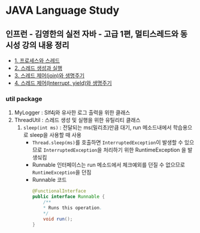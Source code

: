 # JAVA Language Study

## 인프런 - 김영한의 실전 자바 - 고급 1편, 멀티스레드와 동시성 강의 내용 정리
- [1. 프로세스와 스레드](./src/main/java/inflearn/javaThread/chapter01/readme.md)
- [2. 스레드 생성과 실행](./src/main/java/inflearn/javaThread/chapter02/readme.md)
- [3. 스레드 제어(join)와 생명주기](./src/main/java/inflearn/javaThread/chapter03/readme.md)
- [4. 스레드 제어(Interrupt, yield)와 생명주기](./src/main/java/inflearn/javaThread/chapter04/readme.md)

### util package
1. MyLogger : Slf4j와 유사한 로그 출력을 위한 클래스 
2. ThreadUtil : 스레드 생성 및 실행을 위한 유틸리티 클래스
   1. `sleep(int ms)` : 전달되는 ms(밀리초)만큼 대기, run 메소드내에서 학습용으로 sleep을 사용할 때 사용
      - `Thread.sleep(ms)`를 호출하면 `InterruptedException`이 발생할 수 있으므로 `InterruptedException`을 처리하기 위한 RuntimeException 을 발생싴킴
      - Runnable 인터페이스는 run 메소드에서 체크예외를 던질 수 없으므로 `RuntimeException`을 던짐
      - Runnable 코드
        ```java
        @FunctionalInterface
        public interface Runnable {
            /**
            * Runs this operation.
            */
            void run();
        }
        ```
